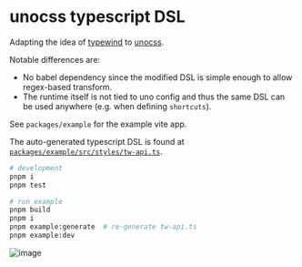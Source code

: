 # unocss typescript DSL

Adapting the idea of [typewind](https://github.com/Mokshit06/typewind) to [unocss](https://github.com/unocss/unocss).

Notable differences are:

- No babel dependency since the modified DSL is simple enough to allow regex-based transform.
- The runtime itself is not tied to uno config and thus the same DSL can be used anywhere (e.g. when defining `shortcuts`).

See `packages/example` for the example vite app.

The auto-generated typescript DSL is found at [`packages/example/src/styles/tw-api.ts`](packages/example/src/styles/tw-api.ts).

```sh
# development
pnpm i
pnpm test

# run example
pnpm build
pnpm i
pnpm example:generate  # re-generate tw-api.ts
pnpm example:dev
```

![image](https://user-images.githubusercontent.com/4232207/215319120-e444f0de-79c2-4083-a7f8-109fd0924e53.png)
